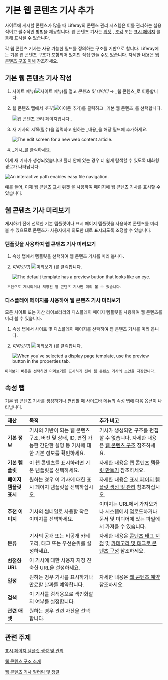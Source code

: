 # 기본 웹 콘텐츠 기사 추가

사이트에 게시할 콘텐츠가 많을 때 Liferay의 콘텐츠 관리 시스템은 이를 관리하는 실용적이고 필수적인 방법을 제공합니다. 웹 콘텐츠 기사는 [위젯](../../../site-building/displaying-content/additional-content-display-options/using-the-web-content-display-widget.md) , [조각](../../../site-building/creating-pages/page-fragments-and-widgets/using-fragments.md) 또는 [표시 페이지](../../../site-building/displaying-content/using-display-page-templates/creating-and-managing-display-page-templates.md) 를 통해 표시될 수 있습니다.

각 웹 콘텐츠 기사는 사용 가능한 필드를 정의하는 구조를 기반으로 합니다. Liferay에는 기본 웹 콘텐츠 구조가 포함되어 있지만 직접 만들 수도 있습니다. 자세한 내용은 [웹 콘텐츠 구조 이해](../web-content-structures/understanding-web-content-structures.md) 참조하세요.

## 기본 웹 콘텐츠 기사 작성

1. 사이트 메뉴(![사이트 메뉴](../../../images/icon-menu.png))를 열고 _콘텐츠 및 데이터_ &rarr; _웹 콘텐츠_로 이동합니다.

1. 웹 콘텐츠 탭에서 _추가_(![아이콘 추가](../../../images/icon-add.png))를 클릭하고 _기본 웹 콘텐츠_를 선택합니다.

   ![웹 콘텐츠 관리 페이지입니다.](./adding-a-basic-web-content-article/images/01.png).

1. 새 기사의 _제목_(필수)을 입력하고 원하는 _내용_을 해당 필드에 추가하세요.

   ![The edit screen for a new web content article.](./adding-a-basic-web-content-article/images/02.png)

1. _게시_를 클릭하세요.

이제 새 기사가 생성되었습니다! 폴더 안에 있는 경우 더 쉽게 탐색할 수 있도록 대화형 경로가 나타납니다.

![An interactive path enables easy file navigation.](./adding-a-basic-web-content-article/images/06.png)

예를 들어, 이제 [웹 콘텐츠 표시 위젯](../../../site-building/displaying-content/additional-content-display-options/using-the-web-content-display-widget.md) 을 사용하여 페이지에 웹 콘텐츠 기사를 표시할 수 있습니다.

## 웹 콘텐츠 기사 미리보기

게시하기 전에 선택한 기본 템플릿이나 표시 페이지 템플릿을 사용하여 콘텐츠를 미리 볼 수 있으므로 콘텐츠가 사용자에게 의도한 대로 표시되도록 조정할 수 있습니다.

### 템플릿을 사용하여 웹 콘텐츠 기사 미리보기

1. 속성 탭에서 템플릿을 선택하여 웹 콘텐츠 기사를 미리 봅니다.

1. _미리보기_( ![미리보기](../../../images/icon-preview.png) )를 클릭합니다.

   ![The default template has a preview button that looks like an eye.](./adding-a-basic-web-content-article/images/04.png)

```{note}
 초안으로 게시되거나 저장된 웹 콘텐츠 기사만 미리 볼 수 있습니다.
```

### 디스플레이 페이지를 사용하여 웹 콘텐츠 기사 미리보기

모든 사이트 또는 자산 라이브러리의 디스플레이 페이지 템플릿을 사용하여 웹 콘텐츠를 미리 볼 수 있습니다.

1. 속성 탭에서 사이트 및 디스플레이 페이지를 선택하여 웹 콘텐츠 기사를 미리 봅니다.

1. _미리보기_( ![미리보기](../../../images/icon-preview.png) )를 클릭합니다.

   ![When you've selected a display page template, use the preview button in the properties tab.](./adding-a-basic-web-content-article/images/05.png)

```{note}
미리보기 버튼을 선택하면 미리보기를 표시하기 전에 웹 콘텐츠 기사의 초안을 저장합니다.
```

## 속성 탭

기본 웹 콘텐츠 기사를 생성하거나 편집할 때 사이드바 메뉴의 속성 탭에 다음 옵션이 나타납니다.

| **재산**         | **목적**                                                                 | **추가 비고**                                                                                                                                                                                                        |
| :------------- | :--------------------------------------------------------------------- | :--------------------------------------------------------------------------------------------------------------------------------------------------------------------------------------------------------------- |
| **기본 정보**      | 기사의 기반이 되는 웹 콘텐츠 구조, 버전 및 상태, ID, 편집 가능한 간단한 설명 등 기사에 대한 기본 정보를 확인하세요. | 기사가 생성되면 구조를 편집할 수 없습니다. 자세한 내용은 [웹 콘텐츠 구조](../web-content-structures/understanding-web-content-structures.md) 참조하세요.                                                                                 |
| **기본 템플릿**     | 이 웹 콘텐츠를 표시하려면 기본 템플릿을 선택하세요.                                          | 자세한 내용은 [웹 콘텐츠 템플릿 만들기](../web-content-templates/creating-web-content-templates.md) 참조하세요.                                                                                                            |
| **페이지 템플릿 표시** | 원하는 경우 이 기사에 대한 표시 페이지 템플릿을 선택하십시오.                                    | 자세한 내용은 [표시 페이지 템플릿 생성 및 관리](../../../site-building/displaying-content/using-display-page-templates/creating-and-managing-display-page-templates.md) 참조하십시오.                                          |
| **추천 이미지**     | 기사의 썸네일로 사용할 작은 이미지를 선택하세요.                                            | 이미지는 URL에서 가져오거나 시스템에서 업로드하거나 문서 및 미디어에 있는 파일에서 가져올 수 있습니다.                                                                                                                                                      |
| **분류**         | 기사의 공개 또는 비공개 카테고리, 태그 또는 우선순위를 설정하세요.                                 | 자세한 내용은 [콘텐츠 태그 지정](../../tags-and-categories/tagging-content-and-managing-tags.md) 및 [카테고리 및 태그로 콘텐츠 구성](../../tags-and-categories/organizing-content-with-categories-and-tags.md) 참조하세요. |
| **친절한URL**     | 이 기사에 대한 사용자 지정 친숙한 URL을 설정하세요.                                        |                                                                                                                                                                                                                  |
| **일정**         | 원하는 경우 기사를 표시하거나 만료할 날짜를 예약합니다.                                        | 자세한 내용은 [웹 콘텐츠 예약](./using-expiration-and-review-dates-in-web-content.md) 참조하세요.                                                                                                                      |
| **검색**         | 이 기사를 검색용으로 색인화할지 여부를 설정합니다.                                           |                                                                                                                                                                                                                  |
| **관련 애셋**      | 원하는 경우 관련 자산을 선택합니다.                                                   |                                                                                                                                                                                                                  |

## 관련 주제

[표시 페이지 템플릿 생성 및 관리](../../../site-building/displaying-content/using-display-page-templates/creating-and-managing-display-page-templates.md)

[웹 콘텐츠 구조 소개](../web-content-structures/understanding-web-content-structures.md)

[웹 콘텐츠 기사 필터링 및 정렬](./filtering-and-sorting-web-content-articles.md)
